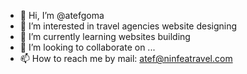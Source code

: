 - 👋 Hi, I’m @atefgoma
- 👀 I’m interested in travel agencies website designing
- 🌱 I’m currently learning websites building
- 💞️ I’m looking to collaborate on ...
- 📫 How to reach me by mail: atef@ninfeatravel.com

<!---
atefgoma/atefgoma is a ✨ special ✨ repository because its `README.md` (this file) appears on your GitHub profile.
You can click the Preview link to take a look at your changes.
--->
